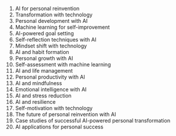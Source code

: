 1. AI for personal reinvention
2. Transformation with technology
3. Personal development with AI
4. Machine learning for self-improvement
5. AI-powered goal setting
6. Self-reflection techniques with AI
7. Mindset shift with technology
8. AI and habit formation
9. Personal growth with AI
10. Self-assessment with machine learning
11. AI and life management
12. Personal productivity with AI
13. AI and mindfulness
14. Emotional intelligence with AI
15. AI and stress reduction
16. AI and resilience
17. Self-motivation with technology
18. The future of personal reinvention with AI
19. Case studies of successful AI-powered personal transformation
20. AI applications for personal success
